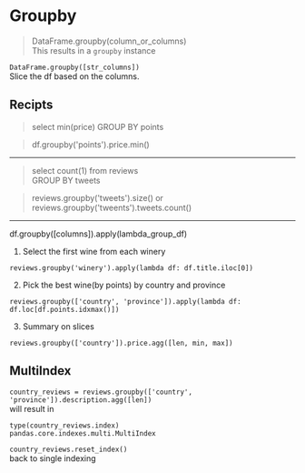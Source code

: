# Groupby

> DataFrame.groupby(column_or_columns)  
This results in a `groupby` instance

`DataFrame.groupby([str_columns])`  
Slice the df based on the columns.

## Recipts

>select min(price)
GROUP BY points  

>df.groupby('points').price.min()

---

> select count(1) from reviews  
GROUP BY tweets

> reviews.groupby('tweets').size() or  
reviews.groupby('tweents').tweets.count()  

--- 




df.groupby([columns]).apply(lambda_group_df)

1. Select the first wine from each winery

`reviews.groupby('winery').apply(lambda df: df.title.iloc[0])`


2. Pick the best wine(by points) by country and province

`reviews.groupby(['country', 'province']).apply(lambda df: df.loc[df.points.idxmax()])`

3. Summary on slices

`reviews.groupby(['country']).price.agg([len, min, max])`

## MultiIndex
`country_reviews = reviews.groupby(['country', 'province']).description.agg([len])`  
will result in 

`type(country_reviews.index)`  
`pandas.core.indexes.multi.MultiIndex`  

`country_reviews.reset_index()`  
back to single indexing

[advanced_indexing]: https://pandas.pydata.org/pandas-docs/stable/user_guide/advanced.html